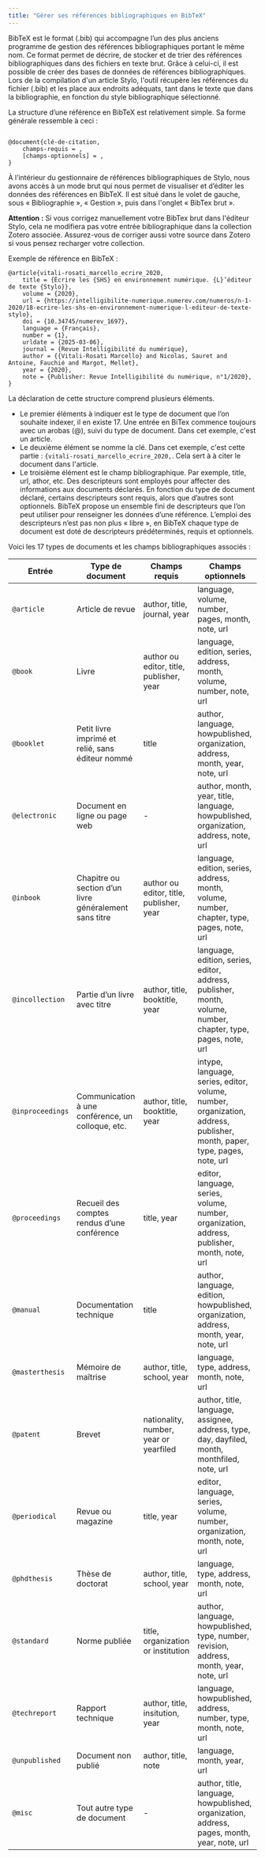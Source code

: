 ```yaml
---
title: "Gérer ses références bibliographiques en BibTeX"
---
```


BibTeX est le format (.bib) qui accompagne l’un des plus anciens programme de gestion des références bibliographiques portant le même nom. Ce format permet de décrire, de stocker et de trier des références bibliographiques dans des fichiers en texte brut. Grâce à celui-ci, il est possible de créer des bases de données de références bibliographiques. Lors de la compilation d'un article Stylo, l'outil récupère les références du fichier (.bib) et les place aux endroits adéquats, tant dans le texte que dans la bibliographie, en fonction du style bibliographique sélectionné.

La structure d’une référence en BibTeX est relativement simple. Sa forme générale ressemble à ceci :

```

@document{clé-de-citation,
    champs-requis = ,
    [champs-optionnels] = ,
}

```

À l’intérieur du gestionnaire de références bibliographiques de Stylo, nous avons accès à un mode brut qui nous permet de visualiser et d’éditer les données des références en BibTeX. Il est situé dans le volet de gauche, sous « Bibliographie », « Gestion », puis dans l'onglet « BibTex brut ».

**Attention :** Si vous corrigez manuellement votre BibTex brut dans l'éditeur Stylo, cela ne modifiera pas votre entrée bibliographique dans la collection Zotero associée. Assurez-vous de corriger aussi votre source dans Zotero si vous pensez recharger votre collection.

Exemple de référence en BibTeX :

```
@article{vitali-rosati_marcello_ecrire_2020,
	title = {Écrire les {SHS} en environnement numérique. {L}’éditeur de texte {Stylo}},
	volume = {2020},
	url = {https://intelligibilite-numerique.numerev.com/numeros/n-1-2020/18-ecrire-les-shs-en-environnement-numerique-l-editeur-de-texte-stylo},
	doi = {10.34745/numerev_1697},
	language = {Français},
	number = {1},
	urldate = {2025-03-06},
	journal = {Revue Intelligibilité du numérique},
	author = {{Vitali-Rosati Marcello} and Nicolas, Sauret and Antoine, Fauchié and Margot, Mellet},
	year = {2020},
	note = {Publisher: Revue Intelligibilité du numérique, n°1/2020},
}
```

La déclaration de cette structure comprend plusieurs éléments. 

- Le premier éléments à indiquer est le type de document que l’on souhaite indexer, il en existe 17. Une entrée en BiTex commence toujours avec un arobas (@), suivi du type de document. Dans cet exemple, c'est un article. 
- Le deuxième élément se nomme la clé. Dans cet exemple, c'est cette partie : `{vitali-rosati_marcello_ecrire_2020,`. Cela sert à à citer le document dans l'article.
- Le troisième élément est le champ bibliographique. Par exemple, title, url, athor, etc. Des descripteurs sont employés pour affecter des informations aux documents déclarés. En fonction du type de document déclaré, certains descripteurs sont requis, alors que d’autres sont optionnels. BibTeX propose un ensemble fini de descripteurs que l’on peut utiliser pour renseigner les données d’une référence. L’emploi des descripteurs n’est pas non plus « libre », en BibTeX chaque type de document est doté de descripteurs prédéterminés, requis et optionnels.

Voici les 17 types de documents et les champs bibliographiques associés :

|Entrée|Type de document|Champs requis|Champs optionnels|
|---|---|---|---|
|`@article`|Article de revue|author, title, journal, year|language, volume, number, pages, month, note, url|
|`@book`|Livre|author ou editor, title, publisher, year|language, edition, series, address, month, volume, number, note, url|
|`@booklet`|Petit livre imprimé et relié, sans éditeur nommé|title|author, language, howpublished, organization, address, month, year, note, url|
|`@electronic`|Document en ligne ou page web|-|author, month, year, title, language, howpublished, organization, address, note, url|
|`@inbook`|Chapitre ou section d’un livre généralement sans titre|author ou editor, title, publisher, year|language, edition, series, address, month, volume, number, chapter, type, pages, note, url|
|`@incollection`|Partie d’un livre avec titre|author, title, booktitle, year|language, edition, series, editor, address, publisher, month, volume, number, chapter, type, pages, note, url|
|`@inproceedings`|Communication à une conférence, un colloque, etc.|author, title, booktitle, year|intype, language, series, editor, volume, number, organization, address, publisher, month, paper, type, pages, note, url|
|`@proceedings`|Recueil des comptes rendus d’une conférence|title, year|editor, language, series, volume, number, organization, address, publisher, month, note, url|
|`@manual`|Documentation technique|title|author, language, edition, howpublished, organization, address, month, year, note, url|
|`@masterthesis`|Mémoire de maîtrise|author, title, school, year|language, type, address, month, note, url|
|`@patent`|Brevet|nationality, number, year or yearfiled|author, title, language, assignee, address, type, day, dayfiled, month, monthfiled, note, url|
|`@periodical`|Revue ou magazine|title, year|editor, language, series, volume, number, organization, month, note, url|
|`@phdthesis`|Thèse de doctorat|author, title, school, year|language, type, address, month, note, url|
|`@standard`|Norme publiée|title, organization or institution|author, language, howpublished, type, number, revision, address, month, year, note, url|
|`@techreport`|Rapport technique|author, title, insitution, year	|language, howpublished, address, number, type, month, note, url|
|`@unpublished`|Document non publié|author, title, note|language, month, year, url|
|`@misc`|Tout autre type de document|-|author, title, language, howpublished, organization, address, pages, month, year, note, url|
